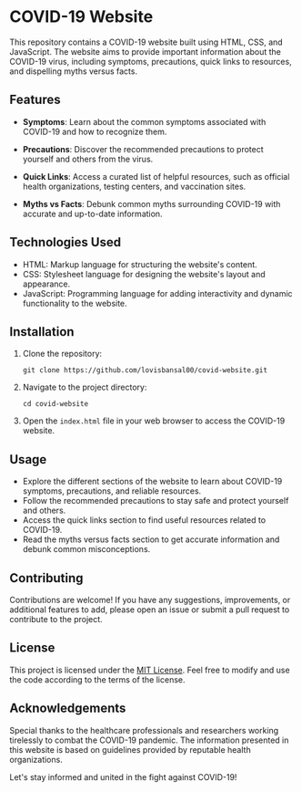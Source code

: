 # COVID-19 Website

This repository contains a COVID-19 website built using HTML, CSS, and JavaScript. The website aims to provide important information about the COVID-19 virus, including symptoms, precautions, quick links to resources, and dispelling myths versus facts.

## Features

- **Symptoms**: Learn about the common symptoms associated with COVID-19 and how to recognize them.

- **Precautions**: Discover the recommended precautions to protect yourself and others from the virus.

- **Quick Links**: Access a curated list of helpful resources, such as official health organizations, testing centers, and vaccination sites.

- **Myths vs Facts**: Debunk common myths surrounding COVID-19 with accurate and up-to-date information.

## Technologies Used

- HTML: Markup language for structuring the website's content.
- CSS: Stylesheet language for designing the website's layout and appearance.
- JavaScript: Programming language for adding interactivity and dynamic functionality to the website.

## Installation

1. Clone the repository:
   ```
   git clone https://github.com/lovisbansal00/covid-website.git
   ```

2. Navigate to the project directory:
   ```
   cd covid-website
   ```

3. Open the `index.html` file in your web browser to access the COVID-19 website.

## Usage

- Explore the different sections of the website to learn about COVID-19 symptoms, precautions, and reliable resources.
- Follow the recommended precautions to stay safe and protect yourself and others.
- Access the quick links section to find useful resources related to COVID-19.
- Read the myths versus facts section to get accurate information and debunk common misconceptions.

## Contributing

Contributions are welcome! If you have any suggestions, improvements, or additional features to add, please open an issue or submit a pull request to contribute to the project.

## License

This project is licensed under the [MIT License](LICENSE). Feel free to modify and use the code according to the terms of the license.

## Acknowledgements

Special thanks to the healthcare professionals and researchers working tirelessly to combat the COVID-19 pandemic. The information presented in this website is based on guidelines provided by reputable health organizations.

Let's stay informed and united in the fight against COVID-19!
